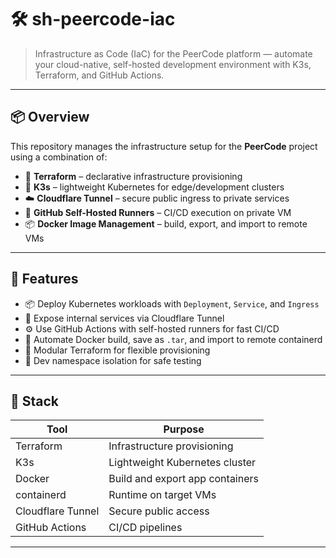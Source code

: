 # 🛠️ sh-peercode-iac

> Infrastructure as Code (IaC) for the PeerCode platform — automate your cloud-native, self-hosted development environment with K3s, Terraform, and GitHub Actions.

---

## 📦 Overview

This repository manages the infrastructure setup for the **PeerCode** project using a combination of:

- 🧱 **Terraform** – declarative infrastructure provisioning
- 🐳 **K3s** – lightweight Kubernetes for edge/development clusters
- ☁️ **Cloudflare Tunnel** – secure public ingress to private services
- 🤖 **GitHub Self-Hosted Runners** – CI/CD execution on private VM
- 📦 **Docker Image Management** – build, export, and import to remote VMs

---

## 🚀 Features

- 📦 Deploy Kubernetes workloads with `Deployment`, `Service`, and `Ingress`
- 🔐 Expose internal services via Cloudflare Tunnel
- ⚙️ Use GitHub Actions with self-hosted runners for fast CI/CD
- 🔁 Automate Docker build, save as `.tar`, and import to remote containerd
- 🧩 Modular Terraform for flexible provisioning
- 🧪 Dev namespace isolation for safe testing

---

## 🧰 Stack

| Tool                | Purpose                          |
|---------------------|----------------------------------|
| Terraform           | Infrastructure provisioning      |
| K3s                 | Lightweight Kubernetes cluster   |
| Docker              | Build and export app containers  |
| containerd          | Runtime on target VMs            |
| Cloudflare Tunnel   | Secure public access             |
| GitHub Actions      | CI/CD pipelines                  |

---
